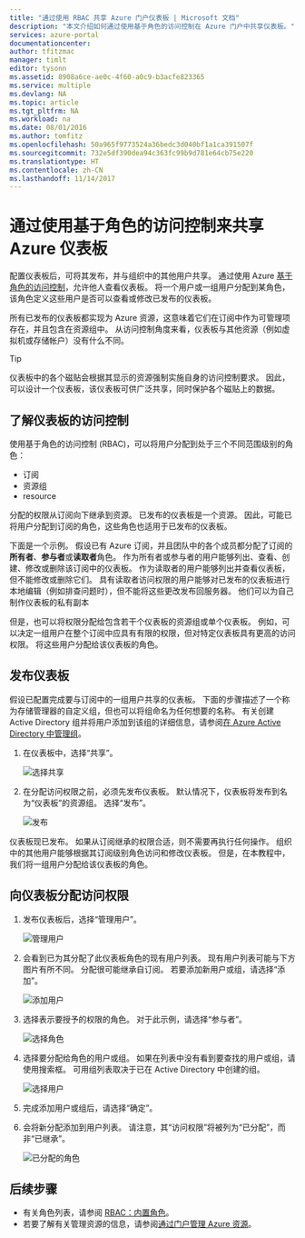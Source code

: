 ```yaml
---
title: "通过使用 RBAC 共享 Azure 门户仪表板 | Microsoft 文档"
description: "本文介绍如何通过使用基于角色的访问控制在 Azure 门户中共享仪表板。"
services: azure-portal
documentationcenter: 
author: tfitzmac
manager: timlt
editor: tysonn
ms.assetid: 8908a6ce-ae0c-4f60-a0c9-b3acfe823365
ms.service: multiple
ms.devlang: NA
ms.topic: article
ms.tgt_pltfrm: NA
ms.workload: na
ms.date: 08/01/2016
ms.author: tomfitz
ms.openlocfilehash: 50a965f9773524a36bedc3d040bf1a1ca391507f
ms.sourcegitcommit: 732e5df390dea94c363fc99b9d781e64cb75e220
ms.translationtype: HT
ms.contentlocale: zh-CN
ms.lasthandoff: 11/14/2017
---
```

# <a name="share-azure-dashboards-by-using-role-based-access-control"></a>通过使用基于角色的访问控制来共享 Azure 仪表板
配置仪表板后，可将其发布，并与组织中的其他用户共享。 通过使用 Azure [基于角色的访问控制](../active-directory/role-based-access-control-configure.md)，允许他人查看仪表板。 将一个用户或一组用户分配到某角色，该角色定义这些用户是否可以查看或修改已发布的仪表板。 

所有已发布的仪表板都实现为 Azure 资源，这意味着它们在订阅中作为可管理项存在，并且包含在资源组中。  从访问控制角度来看，仪表板与其他资源（例如虚拟机或存储帐户）没有什么不同。

> [!TIP]
> 仪表板中的各个磁贴会根据其显示的资源强制实施自身的访问控制要求。  因此，可以设计一个仪表板，该仪表板可供广泛共享，同时保护各个磁贴上的数据。
> 
> 

## <a name="understanding-access-control-for-dashboards"></a>了解仪表板的访问控制
使用基于角色的访问控制 (RBAC)，可以将用户分配到处于三个不同范围级别的角色：

* 订阅
* 资源组
* resource

分配的权限从订阅向下继承到资源。 已发布的仪表板是一个资源。 因此，可能已将用户分配到订阅的角色，这些角色也适用于已发布的仪表板。 

下面是一个示例。  假设已有 Azure 订阅，并且团队中的各个成员都分配了订阅的**所有者**、**参与者**或**读取者**角色。 作为所有者或参与者的用户能够列出、查看、创建、修改或删除该订阅中的仪表板。  作为读取者的用户能够列出并查看仪表板，但不能修改或删除它们。  具有读取者访问权限的用户能够对已发布的仪表板进行本地编辑（例如排查问题时），但不能将这些更改发布回服务器。  他们可以为自己制作仪表板的私有副本

但是，也可以将权限分配给包含若干个仪表板的资源组或单个仪表板。 例如，可以决定一组用户在整个订阅中应具有有限的权限，但对特定仪表板具有更高的访问权限。 将这些用户分配给该仪表板的角色。 

## <a name="publish-dashboard"></a>发布仪表板
假设已配置完成要与订阅中的一组用户共享的仪表板。 下面的步骤描述了一个称为存储管理器的自定义组，但也可以将组命名为任何想要的名称。 有关创建 Active Directory 组并将用户添加到该组的详细信息，请参阅[在 Azure Active Directory 中管理组](../active-directory/active-directory-groups-create-azure-portal.md)。

1. 在仪表板中，选择“共享”。
   
     ![选择共享](./media/azure-portal-dashboard-share-access/select-share.png)
2. 在分配访问权限之前，必须先发布仪表板。 默认情况下，仪表板将发布到名为“仪表板”的资源组。 选择“发布”。
   
     ![发布](./media/azure-portal-dashboard-share-access/publish.png)

仪表板现已发布。 如果从订阅继承的权限合适，则不需要再执行任何操作。 组织中的其他用户能够根据其订阅级别角色访问和修改仪表板。 但是，在本教程中，我们将一组用户分配给该仪表板的角色。

## <a name="assign-access-to-a-dashboard"></a>向仪表板分配访问权限
1. 发布仪表板后，选择“管理用户”。
   
     ![管理用户](./media/azure-portal-dashboard-share-access/manage-users.png)
2. 会看到已为其分配了此仪表板角色的现有用户列表。 现有用户列表可能与下方图片有所不同。 分配很可能继承自订阅。 若要添加新用户或组，请选择“添加”。
   
     ![添加用户](./media/azure-portal-dashboard-share-access/existing-users.png)
3. 选择表示要授予的权限的角色。 对于此示例，请选择“参与者”。
   
     ![选择角色](./media/azure-portal-dashboard-share-access/select-role.png)
4. 选择要分配给角色的用户或组。 如果在列表中没有看到要查找的用户或组，请使用搜索框。 可用组列表取决于已在 Active Directory 中创建的组。
   
     ![选择用户](./media/azure-portal-dashboard-share-access/select-user.png) 
5. 完成添加用户或组后，请选择“确定”。 
6. 会将新分配添加到用户列表。 请注意，其“访问权限”将被列为“已分配”，而非“已继承”。
   
     ![已分配的角色](./media/azure-portal-dashboard-share-access/assigned-roles.png)

## <a name="next-steps"></a>后续步骤
* 有关角色列表，请参阅 [RBAC：内置角色](../active-directory/role-based-access-built-in-roles.md)。
* 若要了解有关管理资源的信息，请参阅[通过门户管理 Azure 资源](resource-group-portal.md)。

